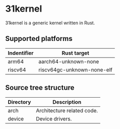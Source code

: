 # 31kernel

31kernel is a generic kernel written in Rust.

## Supported platforms

|Indentifier|Rust target|
|-----------|-----------|
|arm64      |aarch64-unknown-none|
|riscv64    |riscv64gc-unknown-none-elf|

## Source tree structure

|Directory|Description|
|---------|-----------|
|arch     |Architecture related code.|
|device   |Device drivers.|
